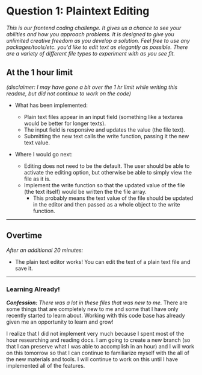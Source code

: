 # Question 1: Plaintext Editing

_This is our frontend coding challenge. It gives us a chance to see your abilities and how you approach problems. It is designed to give you unlimited creative freedom as you develop a solution. Feel free to use any packages/tools/etc. you'd like to edit text as elegantly as possible. There are a variety of different file types to experiment with as you see fit._

## At the 1 hour limit

_(disclaimer: I may have gone a bit over the 1 hr limit while writing this readme, but did not continue to work on the code)_

- What has been implemented:

  - Plain text files appear in an input field (something like a textarea would be better for longer texts).
  - The input field is responsive and updates the value (the file text).
  - Submitting the new text calls the write function, passing it the new text value.

- Where I would go next:
  - Editing does not need to be the default. The user should be able to activate the editing option, but otherwise be able to simply view the file as it is.
  - Implement the write function so that the updated value of the file (the text itself) would be written the the file array.
    - This probably means the text value of the file should be updated in the editor and then passed as a whole object to the write function.

---

## Overtime

_After an additional 20 minutes:_

- The plain text editor works! You can edit the text of a plain text file and save it.

---

### Learning Already!

_**Confession:** There was a lot in these files that was new to me._ There are some things that are completely new to me and some that I have only recently started to learn about. Working with this code base has already given me an opportunity to learn and grow!

I realize that I did not implement very much because I spent most of the hour researching and reading docs. I am going to create a new branch (so that I can preserve what I was able to accomplish in an hour) and I will work on this tomorrow so that I can continue to familiarize myself with the all of the new materials and tools. I will continue to work on this until I have implemented all of the features.
